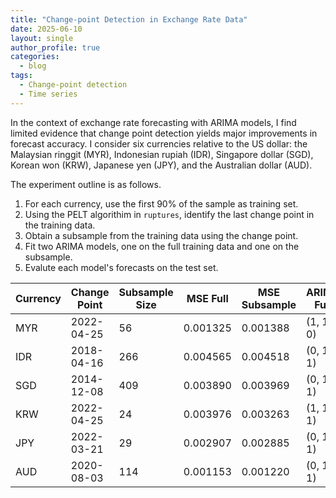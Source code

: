 ```yaml
---
title: "Change-point Detection in Exchange Rate Data"
date: 2025-06-10
layout: single
author_profile: true
categories:
  - blog
tags:
  - Change-point detection
  - Time series
---
```

<p style="font-size: 14px;">
In the context of exchange rate forecasting with ARIMA models, I find limited evidence that change point detection yields major improvements in forecast accuracy. I consider six currencies relative to the US dollar: the Malaysian ringgit (MYR), Indonesian rupiah (IDR), Singapore dollar (SGD), Korean won (KRW), Japanese yen (JPY), and the Australian dollar (AUD).

The experiment outline is as follows.

1. For each currency, use the first 90% of the sample as training set.
2. Using the PELT algorithim in `ruptures`, identify the last change point in the training data.
3. Obtain a subsample from the training data using the change point.
4. Fit two ARIMA models, one on the full training data and one on the subsample.
5. Evalute each model's forecasts on the test set.
</p>


  
|Currency| Change Point | Subsample Size | MSE Full  |  MSE Subsample | ARIMA Full | ARIMA Subsample |
|--------|--------------|----------------|-----------|----------------|------------|-----------------|
|  MYR   |  2022-04-25  |      56        |  0.001325 |   0.001388     | (1, 1, 0)  |     (1, 1, 0)   |
|  IDR   |  2018-04-16  |      266       |  0.004565 |   0.004518     | (0, 1, 1)  |     (0, 1, 1)   |
|  SGD   |  2014-12-08  |      409       |  0.003890 |   0.003969     | (0, 1, 1)  |     (1, 1, 1)   |
|  KRW   |  2022-04-25  |      24        |  0.003976 |   0.003263     | (1, 1, 1)  |     (0, 1, 1)   |
|  JPY   |  2022-03-21  |      29        |  0.002907 |   0.002885     | (0, 1, 1)  |     (1, 1, 0)   |
|  AUD   |  2020-08-03  |      114       |  0.001153 |   0.001220     | (0, 1, 1)  |     (1, 1, 0)   |




                               
     
    
   
